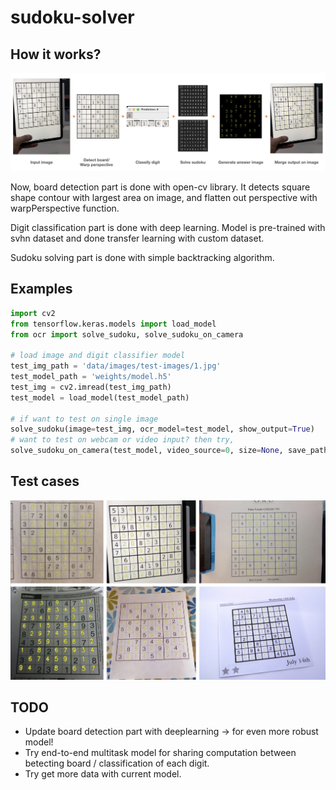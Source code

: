 # sudoku-solver

## How it works?
 <img src="https://github.com/slowdh/sudoku-solver/blob/main/data/images/explain.jpg">

Now, board detection part is done with open-cv library. It detects square shape contour with largest area on image, and flatten out perspective with warpPerspective function.

Digit classification part is done with deep learning. Model is pre-trained with svhn dataset and done transfer learning with custom dataset.

Sudoku solving part is done with simple backtracking algorithm.


## Examples

```python
import cv2
from tensorflow.keras.models import load_model
from ocr import solve_sudoku, solve_sudoku_on_camera

# load image and digit classifier model
test_img_path = 'data/images/test-images/1.jpg'
test_model_path = 'weights/model.h5'
test_img = cv2.imread(test_img_path)
test_model = load_model(test_model_path)

# if want to test on single image
solve_sudoku(image=test_img, ocr_model=test_model, show_output=True)
# want to test on webcam or video input? then try,
solve_sudoku_on_camera(test_model, video_source=0, size=None, save_path=None)

```

## Test cases
<img src="https://github.com/slowdh/sudoku-solver/blob/main/data/images/testcase.jpg">


## TODO

* Update board detection part with deeplearning -> for even more robust model!
* Try end-to-end multitask model for sharing computation between betecting board / classification of each digit.
* Try get more data with current model.
